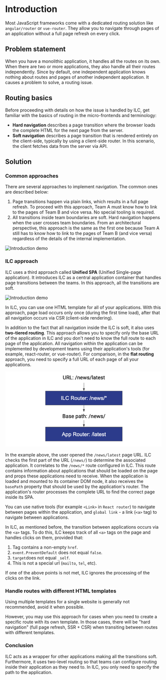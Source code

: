 # Introduction

Most JavaScript frameworks come with a dedicated routing solution like `angular/router` or `vue-router`.
They allow you to navigate through pages of an application without a full page refresh on every click.

## Problem statement

When you have a monolithic application, it handles all the routes on its own. When there are two or more applications, they also handle all their routes independently. Since by default, one independent application knows nothing about routes and pages of another independent application. It causes a problem to solve, a routing issue.

## Routing basics

Before proceeding with details on how the issue is handled by ILC, get familiar with the basics of routing in the micro-frontends and terminology:

- **Hard navigation** describes a page transition where the browser
loads the complete HTML for the next page from the server.
- **Soft navigation** describes a page transition that is rendered entirely on the client-side, typically by using a client-side router. In this scenario, the client fetches data from the server via API.

## Solution

### Common approaches

There are several approaches to implement navigation. The common ones are described below:

1. Page transitions happen via plain links, which results in a full page refresh. To proceed with this approach, Team A must know how to link to the pages of Team B and vice versa. No special tooling is required.
1. All transitions inside team boundaries are soft. Hard navigation happens when the user crosses team boundaries. From an architectural perspective, this approach is the same as the first one because Team A still has to know how to link to the pages of Team B (and vice versa) regardless of the details of the internal implementation.

![Introduction demo](../assets/routes/introduction-demo.png)

### ILC approach

ILC uses a third approach called **Unified SPA** (Unified Single-page application). It introduces ILC as a central application container that handles page transitions between the teams. In this approach, all the transitions are soft.

![Introduction demo](../assets/routes/introduction-demo2.png)

In ILC, you can use one HTML template for all of your applications. With this approach, page load occurs only once (during the first time load), after that all navigation occurs via CSR (client-side rendering).

In addition to the fact that all navigation inside the ILC is soft, it also uses **two-tiered routing**. This approach allows you to specify only the base URL of the application in ILC and you don't need to know the full route to each page of the application. All navigation within the application can be implemented by development teams using their application's tools (for example, react-router, or vue-router).
For comparison, in the **flat routing** approach, you need to specify a full URL of each page of all your applications.

!["2-tiered routing" approach](../assets/2_tiered_routing.png)

In the example above, the user opened the `/news/latest` page URL. ILC checks the first part of the URL (`/news/`) to determine the associated application. It correlates to the `/news/*` route configured in ILC. This route contains information about applications that should be loaded on the page and props these applications need to receive. When the application is loaded and mounted to its container DOM node, it also receives the `basePath` property that should be used by the application's router. The application's router processes the complete URL to find the correct page inside its SPA.

You can use native tools (for example `<Link>` in `React router`) to navigate between pages within the application, and `global link` - a link (`<a>` tag) to navigate between applications.

In ILC, as mentioned before, the transition between applications occurs via the `<a>` tags. To do this, ILC keeps track of all `<a>` tags on the page and handles clicks on them, provided that:

1. Tag contains a non-empty `href`.
1. `event.PreventDefault` does not equal `false`.
1. `target`does not equal `_self`.
1. This is not a special url (`mailto`, `tel`, etc).

If one of the above points is not met, ILC ignores the processing of the clicks on the link.

### Handle routes with different HTML templates

Using multiple templates for a single website is generally not recommended, avoid it when possible.

However, you may use this approach for cases when you need to create a specific route with its own template. In those cases, there will be "hard navigation" (full page refresh, SSR + CSR) when transiting between routes with different templates.

### Conclusion

ILC acts as a wrapper for other applications making all the transitions soft. Furthermore, it uses two-level routing so that teams can configure routing inside their application as they need to. In ILC, you only need to specify the path to the application.
